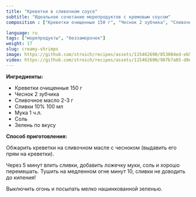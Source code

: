 ```yaml
---
title: "Креветки в сливочном соусе"
subtitle: "Идеальное сочетание морепродуктов с кремовым соусом"
composition : ["Креветки очищенные 150 г", "Чеснок 2 зубчика", "Сливочное масло 2-3 г", "Сливки 10% 100 мл", "Соль", "Зелень по вкусу"]

language: ru
tags: ["морепродукты", "беззаморочек"]
weight: 17
slug: creamy-shrimps
image: https://github.com/stroich/recipes/assets/115462690/853004ed-eb5c-46d2-bb29-3feb535eda9f
video: https://github.com/stroich/recipes/assets/115462690/987b7a65-d0e8-444d-95d8-4f4b7e6d6774
---
```



**Ингредиенты:**

* Креветки очищенные 150 г
* Чеснок 2 зубчика
* Сливочное масло 2-3 г
* Сливки 10% 100 мл
* Мука 1 ч.л.
* Соль
* Зелень по вкусу


**Способ приготовления:**

Обжарить креветки на сливочном масле с чесноком (выдавить его прям на креветки).

Через 5 минут влить сливки, добавить ложечку муки, соль и хорошо перемешать. Тушить на медленном огне минут 10, сливки не доводить до кипения!

Выключить огонь и посыпать мелко нашинкованной зеленью.

